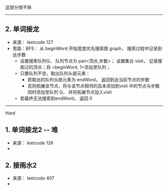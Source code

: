 
这部分很不熟

---
## 2. 单词接龙

- 来源： leetcode 127
- 思路：BFS： 从 beginWord 开始宽度优先搜索图 graph， 搜索过程中记录到达步数
   - 设置搜索队列Q， 队列节点为 pair<顶点,步数>； 设置集合 visit， 记录搜索过的顶点；将 <beginWord, 1>添加至队列；
   - 只要队列不空，取出队列头部元素：
     - 若取出的队列头部元素为 endWord， 返回到达当前节点的步数
     - 否则拓展该节点，将与该节点相邻的且未添加到visit 中的节点与步数同时添加至队列 Q， 并将拓展节点加入visit
   - 若最终无法搜索到endWord， 返回 0



---
Hard

## 1.  单词接龙2 -- 难

- 来源： leetcode 126
- 


## 2. 接雨水2

- 来源： leetcode 407
- 
